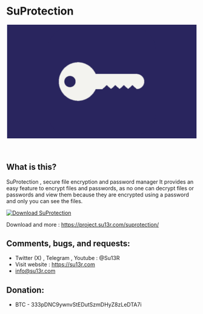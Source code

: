 # SuProtection

<p align="center">
    <img width="500" src="https://github.com/su13r/SuProtection/blob/main/SuPassword/app_store_icon.png" />
</p>

<br />

What is this?
-------------
SuProtection , secure file encryption and password manager 
It provides an easy feature to encrypt files and passwords, 
as no one can decrypt files or passwords and view them because they are encrypted using a password and only you can see the files.


[![Download SuProtection](https://a.fsdn.com/con/app/sf-download-button)](https://sourceforge.net/projects/suprotection/files/latest/download)

Download and more : https://project.su13r.com/suprotection/

Comments, bugs, and requests:
-----------------------------
* Twitter (X) , Telegram , Youtube : @Su13R
* Visit website : https://su13r.com
* info@su13r.com

Donation:
-------
* BTC - 333pDNC9ywnvStEDutSzmDHyZ8zLeDTA7i
